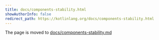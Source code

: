 ```yaml
---
title: docs/components-stability.html
showAuthorInfo: false
redirect_path: https://kotlinlang.org/docs/components-stability.html
---
```


The page is moved to [docs/components-stability.md](docs/components-stability.md)
